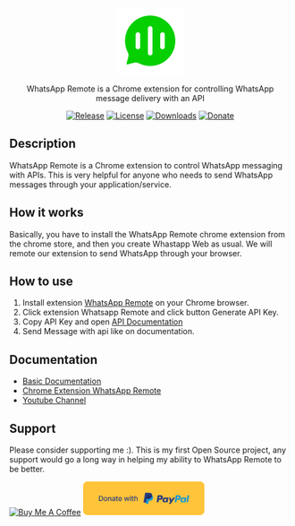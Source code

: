 <p align="center">
  <a href="https://wr.whatspi.id/" target="blank"><img src="logo.svg" width="120" alt="WhatsApp Remote Logo" /></a>
</p>

<p align="center">WhatsApp Remote is a Chrome extension for controlling WhatsApp message delivery with an API</p>
<p align="center">
<a href="https://github.com/ibnusurkati/whatsapp-remote" target="_blank"><img src="https://img.shields.io/github/v/release/ibnusurkati/whatsapp-remote" alt="Release"></a>
<a href="https://github.com/ibnusurkati/whatsapp-remote" target="_blank"><img src="https://img.shields.io/github/license/ibnusurkati/whatsapp-remote" alt="License"></a>
<a href="https://github.com/ibnusurkati/whatsapp-remote" target="_blank"><img src="https://img.shields.io/github/downloads/ibnusurkati/whatsapp-remote/total" alt="Downloads"></a>
<a href="https://paypal.me/ibnusurkati" target="_blank"><img src="https://img.shields.io/badge/Donate-PayPal-ff3f59.svg" alt="Donate"></a>
</p>

## Description

WhatsApp Remote is a Chrome extension to control WhatsApp messaging with APIs. This is very helpful for anyone who needs to send WhatsApp messages through your application/service.

## How it works

Basically, you have to install the WhatsApp Remote chrome extension from the chrome store, and then you create Whastapp Web as usual. We will remote our extension to send WhatsApp through your browser.

## How to use

1. Install extension [WhatsApp Remote](https://chromewebstore.google.com/detail/woowa-crm/dmeikcpjjfommdlelokinhhmimlknlme) on your Chrome browser.
2. Click extension Whatsapp Remote and click button Generate API Key.
3. Copy API Key and open [API Documentation](https://rdkflfi00q.apidog.io/)
4. Send Message with api like on documentation.

## Documentation

- [Basic Documentation](https://rdkflfi00q.apidog.io/)
- [Chrome Extension WhatsApp Remote](https://chromewebstore.google.com/detail/woowa-crm/dmeikcpjjfommdlelokinhhmimlknlme)
- [Youtube Channel](https://www.youtube.com/watch?v=Pjq3auuZvC8&list=PLcisELNHgL1yVu7d8fCCtw0oI-tv6KHyi)

## Support

Please consider supporting me :). This is my first Open Source project, any support would go a long way in helping my ability to WhatsApp Remote to be better.

<p align="left">

<a href="https://www.buymeacoffee.com/ibnusurkati" target="_blank"><img src="https://cdn.buymeacoffee.com/buttons/v2/default-yellow.png" alt="Buy Me A Coffee" style="height: 60px !important;width: 217px !important;" ></a>
<a href="https://paypal.me/ibnusurkati" target="_blank"><img src="paypal.svg" alt="Donate with PayPal" style="height: 60px !important;width: 217px !important;" ></a>

</p>
